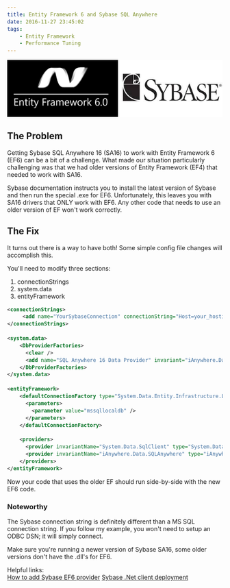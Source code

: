 ```yaml
---
title: Entity Framework 6 and Sybase SQL Anywhere
date: 2016-11-27 23:45:02
tags:
    - Entity Framework
    - Performance Tuning
---
```

![](/content/images/2016/ef6.sybase.png)

## The Problem
Getting Sybase SQL Anywhere 16 (SA16) to work with Entity Framework 6 (EF6) can be a bit of a challenge. What made our situation particularly challenging was that we had older versions of Entity Framework (EF4) that needed to work with SA16.

Sybase documentation instructs you to install the latest version of Sybase and then run the special .exe for EF6. Unfortunately, this leaves you with SA16 drivers that ONLY work with EF6. Any other code that needs to use an older version of EF won't work correctly.

## The Fix
It turns out there is a way to have both! Some simple config file changes will accomplish this.

You'll need to modify three sections: 
1. connectionStrings
2. system.data
3. entityFramework

```xml
<connectionStrings>
     <add name="YourSybaseConnection" connectionString="Host=your_hosting_server;ServerName=your_Sybase_DB_server_instance;DatabaseName=your_db_name;uid=db_user_id;pwd=db_pwd" providerName="iAnywhere.Data.SQLAnywhere" />
</connectionStrings>

<system.data>
    <DbProviderFactories>
      <clear />
      <add name="SQL Anywhere 16 Data Provider" invariant="iAnywhere.Data.SQLAnywhere" description=".Net Framework Data Provider for SQL Anywhere 16" type="iAnywhere.Data.SQLAnywhere.SAFactory, iAnywhere.Data.SQLAnywhere.EF6, Version=16.0.0.20434, Culture=neutral, PublicKeyToken=f222fc4333e0d400" />
    </DbProviderFactories>
</system.data>

<entityFramework>
    <defaultConnectionFactory type="System.Data.Entity.Infrastructure.LocalDbConnectionFactory, EntityFramework">
      <parameters>
        <parameter value="mssqllocaldb" />
      </parameters>
    </defaultConnectionFactory>

    <providers>
      <provider invariantName="System.Data.SqlClient" type="System.Data.Entity.SqlServer.SqlProviderServices, EntityFramework.SqlServer" />
      <provider invariantName="iAnywhere.Data.SQLAnywhere" type="iAnywhere.Data.SQLAnywhere.SAProviderServices, iAnywhere.Data.SQLAnywhere.EF6, Version=16.0.0.20434, Culture=neutral, PublicKeyToken=f222fc4333e0d400" />
    </providers>
</entityFramework>
```
Now your code that uses the older EF should run side-by-side with the new EF6 code.

### Noteworthy
The Sybase connection string is definitely different than a MS SQL connection string.
If you follow my example, you won't need to setup an ODBC DSN; it will simply connect.

Make sure you're running a newer version of Sybase SA16, some older versions don't have the .dll's for EF6.


Helpful links:  
[How to add Sybase EF6 provider](http://sqlanywhere-forum.sap.com/questions/22161/entity-framework-6-provider)
[Sybase .Net client deployment](http://dcx.sybase.com/index.html#sa160/en/dbprogramming/deploying-adonet-deploy.html)